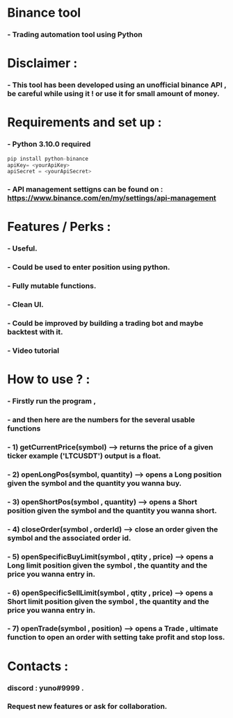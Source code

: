 # Binance tool

### - Trading automation tool using Python

# Disclaimer :

### - This tool has been developed using an unofficial binance API , be careful while using it ! or use it for small amount of money.

# Requirements and set up  : 

### -  Python 3.10.0 required

```python
pip install python-binance
apiKey= <yourApiKey>
apiSecret = <yourApiSecret>
```
### - API management settigns can be found on : https://www.binance.com/en/my/settings/api-management

# Features / Perks :

### -  Useful.
### -  Could be used to enter position using python.
### -  Fully mutable functions.
### -  Clean UI.
### -  Could be improved by building a trading bot and maybe backtest with it.
### -  Video tutorial 


# How to use ?  :

### -  Firstly run the program , 
### -  and then here are the numbers for the several usable functions
### -  1) getCurrentPrice(symbol) --> returns the price of a given ticker example  ('LTCUSDT') output is a float.
### -  2) openLongPos(symbol, quantity) --> opens a Long position given the symbol and the quantity you wanna buy.
### -  3) openShortPos(symbol , quantity) --> opens a Short position given the symbol and the quantity you wanna short.
### -  4) closeOrder(symbol , orderId) --> close an order given the symbol and the associated order id.
### -  5) openSpecificBuyLimit(symbol , qtity , price) --> opens a Long limit position given the symbol , the quantity and the price you wanna entry in.
### -  6) openSpecificSellLimit(symbol , qtity , price) --> opens a Short limit position given the symbol , the quantity and the price you wanna entry in.
### -  7) openTrade(symbol , position) --> opens a Trade , ultimate function to open an order with setting take profit and stop loss.

# Contacts : 

### discord : **yuno#9999** .
### Request new features or ask for collaboration.
